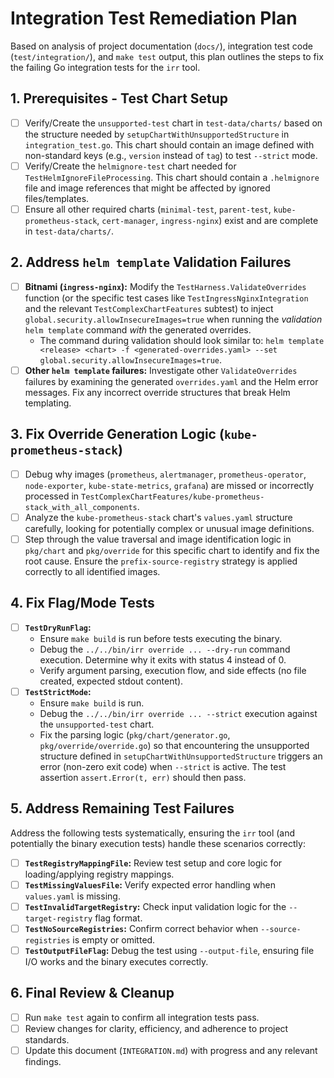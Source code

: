 # Integration Test Remediation Plan

Based on analysis of project documentation (`docs/`), integration test code (`test/integration/`), and `make test` output, this plan outlines the steps to fix the failing Go integration tests for the `irr` tool.

## 1. Prerequisites - Test Chart Setup

*   [ ] Verify/Create the `unsupported-test` chart in `test-data/charts/` based on the structure needed by `setupChartWithUnsupportedStructure` in `integration_test.go`. This chart should contain an image defined with non-standard keys (e.g., `version` instead of `tag`) to test `--strict` mode.
*   [ ] Verify/Create the `helmignore-test` chart needed for `TestHelmIgnoreFileProcessing`. This chart should contain a `.helmignore` file and image references that might be affected by ignored files/templates.
*   [ ] Ensure all other required charts (`minimal-test`, `parent-test`, `kube-prometheus-stack`, `cert-manager`, `ingress-nginx`) exist and are complete in `test-data/charts/`.

## 2. Address `helm template` Validation Failures

*   [ ] **Bitnami (`ingress-nginx`):** Modify the `TestHarness.ValidateOverrides` function (or the specific test cases like `TestIngressNginxIntegration` and the relevant `TestComplexChartFeatures` subtest) to inject `global.security.allowInsecureImages=true` when running the *validation* `helm template` command *with* the generated overrides.
    *   The command during validation should look similar to: `helm template <release> <chart> -f <generated-overrides.yaml> --set global.security.allowInsecureImages=true`.
*   [ ] **Other `helm template` failures:** Investigate other `ValidateOverrides` failures by examining the generated `overrides.yaml` and the Helm error messages. Fix any incorrect override structures that break Helm templating.

## 3. Fix Override Generation Logic (`kube-prometheus-stack`)

*   [ ] Debug why images (`prometheus`, `alertmanager`, `prometheus-operator`, `node-exporter`, `kube-state-metrics`, `grafana`) are missed or incorrectly processed in `TestComplexChartFeatures/kube-prometheus-stack_with_all_components`.
*   [ ] Analyze the `kube-prometheus-stack` chart's `values.yaml` structure carefully, looking for potentially complex or unusual image definitions.
*   [ ] Step through the value traversal and image identification logic in `pkg/chart` and `pkg/override` for this specific chart to identify and fix the root cause. Ensure the `prefix-source-registry` strategy is applied correctly to all identified images.

## 4. Fix Flag/Mode Tests

*   [ ] **`TestDryRunFlag`:**
    *   Ensure `make build` is run before tests executing the binary.
    *   Debug the `../../bin/irr override ... --dry-run` command execution. Determine why it exits with status 4 instead of 0.
    *   Verify argument parsing, execution flow, and side effects (no file created, expected stdout content).
*   [ ] **`TestStrictMode`:**
    *   Ensure `make build` is run.
    *   Debug the `../../bin/irr override ... --strict` execution against the `unsupported-test` chart.
    *   Fix the parsing logic (`pkg/chart/generator.go`, `pkg/override/override.go`) so that encountering the unsupported structure defined in `setupChartWithUnsupportedStructure` triggers an error (non-zero exit code) when `--strict` is active. The test assertion `assert.Error(t, err)` should then pass.

## 5. Address Remaining Test Failures

Address the following tests systematically, ensuring the `irr` tool (and potentially the binary execution tests) handle these scenarios correctly:

*   [ ] **`TestRegistryMappingFile`:** Review test setup and core logic for loading/applying registry mappings.
*   [ ] **`TestMissingValuesFile`:** Verify expected error handling when `values.yaml` is missing.
*   [ ] **`TestInvalidTargetRegistry`:** Check input validation logic for the `--target-registry` flag format.
*   [ ] **`TestNoSourceRegistries`:** Confirm correct behavior when `--source-registries` is empty or omitted.
*   [ ] **`TestOutputFileFlag`:** Debug the test using `--output-file`, ensuring file I/O works and the binary executes correctly.

## 6. Final Review & Cleanup

*   [ ] Run `make test` again to confirm all integration tests pass.
*   [ ] Review changes for clarity, efficiency, and adherence to project standards.
*   [ ] Update this document (`INTEGRATION.md`) with progress and any relevant findings. 